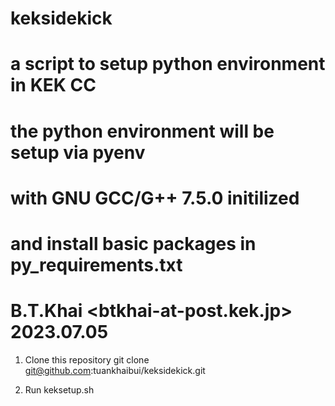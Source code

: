 # keksidekick
# a script to setup python environment in KEK CC
# the python environment will be setup via pyenv
# with GNU GCC/G++ 7.5.0 initilized
# and install basic packages in py_requirements.txt
# B.T.Khai <btkhai-at-post.kek.jp> 2023.07.05

1. Clone this repository 
git clone git@github.com:tuankhaibui/keksidekick.git

2. Run keksetup.sh
